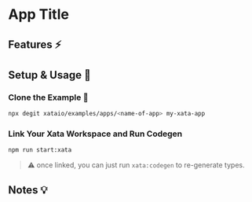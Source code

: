<!--
- Default example commands to `npm` because it's the stock solution to Node.js.
-
-
- Include a degit code command snippet for low-depth cloning: `npx degit <url>`.
-->

# App Title

<!--
🚀 Starters are named after the stack they power up.
🧙‍♂️ Samples are named after the features they showcase.
-->

## Features ⚡️

<!--🧙‍♂️ If Sample: which features are being showcased. -->

## Setup & Usage 🐣

<!--
🚀 Starters: how to use it as a template.
🧙‍♂️ Samples: how to run it locally.
-->

### Clone the Example 🐑

<!--
🚀 Starters: if there is a CLI to use as template, offer a command.
🚀🧙‍♂️ Starter & Samples: provide a degit comand for shallow-cloning.
-->

```sh
npx degit xataio/examples/apps/<name-of-app> my-xata-app
```

### Link Your Xata Workspace and Run Codegen

<!--
Explain how to push schema, link project, generate types.

💡 Remember about `.env` and `.xatarc` files!
-->

```sh
npm run start:xata
```

> ⚠️ once linked, you can just run `xata:codegen` to re-generate types.

## Notes 💡

<!--
Additional notes that can be useful to users.
Links, resources, ...
-->

